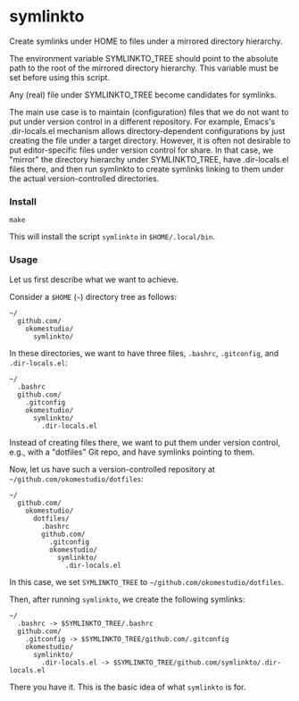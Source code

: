 # symlinkto

Create symlinks under HOME to files under a mirrored directory
hierarchy.

The environment variable SYMLINKTO_TREE should point to the absolute
path to the root of the mirrored directory hierarchy. This variable
must be set before using this script.

Any (real) file under SYMLINKTO_TREE become candidates for symlinks.

The main use case is to maintain (configuration) files that we do not
want to put under version control in a different repository. For
example, Emacs's .dir-locals.el mechanism allows directory-dependent
configurations by just creating the file under a target directory.
However, it is often not desirable to put editor-specific files under
version control for share. In that case, we "mirror" the directory
hierarchy under SYMLINKTO_TREE, have .dir-locals.el files there, and
then run symlinkto to create symlinks linking to them under the actual
version-controlled directories.

### Install

``` shell
make
```

This will install the script `symlinkto` in `$HOME/.local/bin`.

### Usage

Let us first describe what we want to achieve.

Consider a `$HOME` (`~`) directory tree as follows:

``` text
~/
  github.com/
    okomestudio/
      symlinkto/
```

In these directories, we want to have three files, `.bashrc`,
`.gitconfig`, and `.dir-locals.el`:

``` text
~/
  .bashrc
  github.com/
    .gitconfig
    okomestudio/
      symlinkto/
        .dir-locals.el
```

Instead of creating files there, we want to put them under version
control, e.g., with a "dotfiles" Git repo, and have symlinks pointing
to them.

Now, let us have such a version-controlled repository at
`~/github.com/okomestudio/dotfiles`:


``` text
~/
  github.com/
    okomestudio/
      dotfiles/
        .bashrc
        github.com/
          .gitconfig
          okomestudio/
            symlinkto/
              .dir-locals.el
```

In this case, we set `SYMLINKTO_TREE` to
`~/github.com/okomestudio/dotfiles`.

Then, after running `symlinkto`, we create the following symlinks:

``` text
~/
  .bashrc -> $SYMLINKTO_TREE/.bashrc
  github.com/
    .gitconfig -> $SYMLINKTO_TREE/github.com/.gitconfig
    okomestudio/
      symlinkto/
        .dir-locals.el -> $SYMLINKTO_TREE/github.com/symlinkto/.dir-locals.el
```

There you have it. This is the basic idea of what `symlinkto` is for.
